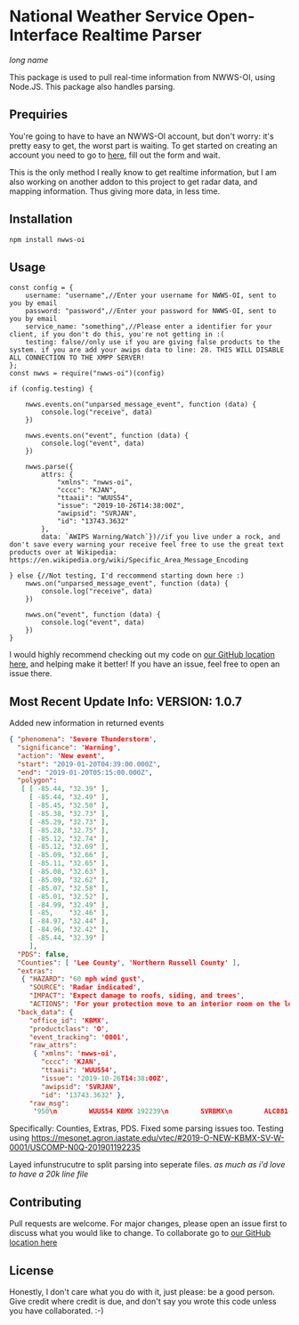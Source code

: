 # National Weather Service Open-Interface Realtime Parser
*long name*

This package is used to pull real-time information from NWWS-OI, using Node.JS. This package also handles parsing.

## Prequiries

You're going to have to have an NWWS-OI account, but don't worry: it's pretty easy to get, the worst part is waiting. To get started on creating an account you need to go to [here](https://www.weather.gov/NWWS/nwws_oi_request), fill out the form and wait.

This is the only method I really know to get realtime information, but I am also working on another addon to this project to get radar data, and mapping information. Thus giving more data, in less time.

## Installation


```bash
npm install nwws-oi
```

## Usage

```nodejs
const config = {
    username: "username",//Enter your username for NWWS-OI, sent to you by email
    password: "password",//Enter your password for NWWS-OI, sent to you by email
    service_name: "something",//Please enter a identifier for your client, if you don't do this, you're not getting in :(
    testing: false//only use if you are giving false products to the system. if you are add your awips data to line: 28. THIS WILL DISABLE ALL CONNECTION TO THE XMPP SERVER!
};
const nwws = require("nwws-oi")(config)

if (config.testing) {

    nwws.events.on("unparsed_message_event", function (data) {
        console.log("receive", data)
    })

    nwws.events.on("event", function (data) {
        console.log("event", data)
    })

    nwws.parse({
        attrs: {
            "xmlns": "nwws-oi",
            "cccc": "KJAN",
            "ttaaii": "WUUS54",
            "issue": "2019-10-26T14:38:00Z",
            "awipsid": "SVRJAN",
            "id": "13743.3632"
        },
        data: `AWIPS Warning/Watch`})//if you live under a rock, and don't save every warning your receive feel free to use the great text products over at Wikipedia: https://en.wikipedia.org/wiki/Specific_Area_Message_Encoding

} else {//Not testing, I'd reccommend starting down here :)
    nwws.on("unparsed_message_event", function (data) {
        console.log("receive", data)
    })

    nwws.on("event", function (data) {
        console.log("event", data)
    })
}
```

I would highly recommend checking out my code on [our GitHub location here](https://github.com/mwalden2004/National-Weather-Service-Open-Interface-Realtime-Parser), and helping make it better! If you have an issue, feel free to open an issue there.

## Most Recent Update Info:  VERSION: 1.0.7

Added new information in returned events
```json
{ "phenomena": 'Severe Thunderstorm',
  "significance": 'Warning',
  "action": 'New event',
  "start": "2019-01-20T04:39:00.000Z",
  "end": "2019-01-20T05:15:00.000Z",
  "polygon":
   [ [ -85.44, '32.39' ],
     [ -85.44, '32.49' ],
     [ -85.45, '32.50' ],
     [ -85.38, '32.73' ],
     [ -85.29, '32.73' ],
     [ -85.28, '32.75' ],
     [ -85.12, '32.74' ],
     [ -85.12, '32.69' ],
     [ -85.09, '32.66' ],
     [ -85.11, '32.65' ],
     [ -85.08, '32.63' ],
     [ -85.09, '32.62' ],
     [ -85.07, '32.58' ],
     [ -85.01, '32.52' ],
     [ -84.99, '32.49' ],
     [ -85,    '32.46' ],
     [ -84.97, '32.44' ],
     [ -84.96, '32.42' ],
     [ -85.44, '32.39' ] 
     ],
  "PDS": false,
  "Counties": [ 'Lee County', 'Northern Russell County' ],
  "extras":
   { "HAZARD": '60 mph wind gust',
     "SOURCE": 'Radar indicated',
     "IMPACT": 'Expect damage to roofs, siding, and trees',
     "ACTIONS": 'For your protection move to an interior room on the lowest floor of a building.' },
  "back_data": {
     "office_id": 'KBMX',
     "productclass": 'O',
     "event_tracking": '0001',
     "raw_attrs":
      { "xmlns": 'nwws-oi',
        "cccc": 'KJAN',
        "ttaaii": 'WUUS54',
        "issue": '2019-10-26T14:38:00Z',
        "awipsid": 'SVRJAN',
        "id": '13743.3632' },
     "raw_msg":
      '950\n        WUUS54 KBMX 192239\n        SVRBMX\n        ALC081-113-192315-\n        /O.NEW.KBMX.SV.W.0001.190119T2239Z-190119T2315Z/\n        \n        BULLETIN - IMMEDIATE BROADCAST REQUESTED\n        Severe Thunderstorm Warning\n        National Weather Service Birmingham AL\n        439 PM CST SAT JAN 19 2019\n        \n        The National Weather Service in Birmingham has issued a\n        \n        * Severe Thunderstorm Warning for...\n          Lee County in east central Alabama...\n          Northern Russell County in southeastern Alabama...\n        \n        * Until 515 PM CST.\n        \n        * At 439 PM CST, severe thunderstorms were located along a line\n          extending from near Beans Mill to Society Hill, moving northeast at\n          45 mph.\n        \n          HAZARD...60 mph wind gusts.\n        \n          SOURCE...Radar indicated.\n        \n          IMPACT...Expect damage to roofs, siding, and trees.\n        \n        * Locations impacted include...\n          Auburn, Phenix City, Opelika, Smiths, Smiths Station, Beulah, Beans\n          Mill, Ladonia, Beauregard, Bleecker, Griffen Mill, Bibb City,\n          Monterey Heights, Ladonia Sports Complex, Marvyn, Phenix Drag Strip\n          and Mount Jefferson.\n        \n        PRECAUTIONARY/PREPAREDNESS ACTIONS...\n        \n        For your protection move to an interior room on the lowest floor of a\n        building.\n        \n        &&\n        \n        A Tornado Watch remains in effect until 900 PM CST for southeastern\n        and east central Alabama.\n        \n        LAT...LON 3239 8544 3249 8544 3250 8545 3273 8538\n              3273 8529 3275 8528 3274 8512 3269 8512\n              3266 8509 3265 8511 3263 8508 3262 8509\n              3258 8507 3252 8501 3249 8499 3246 8500\n              3244 8497 3242 8496\n        TIME...MOT...LOC 2239Z 245DEG 40KT 3272 8530 3244 8543\n        \n        HAIL...<.75IN\n        WIND...60MPH\n        \n        $$\n        \n        89^GSatterwhite' } }
```
Specifically: Counties, Extras, PDS.
Fixed some parsing issues too. Testing using https://mesonet.agron.iastate.edu/vtec/#2019-O-NEW-KBMX-SV-W-0001/USCOMP-N0Q-201901192235

Layed infunstrucutre to split parsing into seperate files. *as much as i'd love to have a 20k line file*

## Contributing
Pull requests are welcome. For major changes, please open an issue first to discuss what you would like to change.
To collaborate go to [our GitHub location here](https://github.com/mwalden2004/National-Weather-Service-Open-Interface-Realtime-Parser)

## License
Honestly, I don't care what you do with it, just please: be a good person. Give credit where credit is due, and don't say you wrote this code unless you have collaborated. :-)